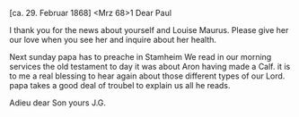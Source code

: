  [ca. 29. Februar 1868]
 <Mrz 68>1
Dear Paul

I thank you for the news about yourself and Louise Maurus. Please give her our love when you see her and inquire about her health.

Next sunday papa has to preache in Stamheim We read in our morning services the old testament to day it was about Aron having made a Calf. it is to me a real blessing to hear again about those different types of our Lord. papa takes a good deal of troubel to explain us all he reads.

 Adieu dear Son
 yours J.G.
